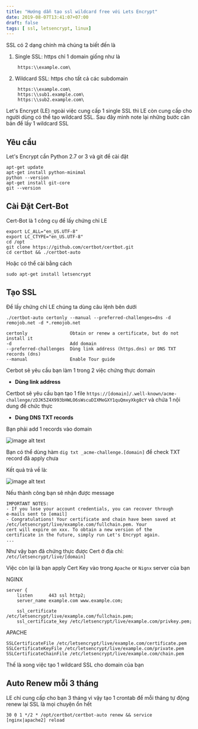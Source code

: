 ```yaml
---
title: "Hướng dẫn tạo ssl wildcard free với Lets Encrypt"
date: 2019-08-07T13:41:07+07:00
draft: false
tags: [ ssl, letsencrypt, linux]
---
```


SSL có 2 dạng chính mà chúng ta biết đến là

1. Single SSL: https chỉ 1 domain giống như là 

        https:\\example.com\

2. Wildcard SSL: https cho tất cả các subdomain

        https:\\example.com\ 
        https:\\sub1.example.com\ 
        https:\\sub2.example.com\

Let's Encrypt (LE) ngoài việc cung cấp 1 single SSL thì LE còn cung cấp cho người dùng có thể tạo wildcard SSL. Sau đây mình note lại những bước căn bản để lấy 1 wildcard SSL

## Yêu cầu

Let's Encrypt cần Python 2.7 or 3 và git để cài đặt

    apt-get update
    apt-get install python-minimal
    python --version
    apt-get install git-core
    git --version

## Cài Đặt Cert-Bot

Cert-Bot là 1 công cụ để lấy chứng chỉ LE

    export LC_ALL="en_US.UTF-8"
    export LC_CTYPE="en_US.UTF-8"
    cd /opt
    git clone https://github.com/certbot/certbot.git
    cd certbot && ./certbot-auto

Hoặc có thể cài bằng cách

    sudo apt-get install letsencrypt

## Tạo SSL

Để lấy chứng chỉ LE chúng ta dùng câu lệnh bên dưới

    ./certbot-auto certonly --manual --preferred-challenges=dns -d remojob.net -d *.remojob.net

    certonly                Obtain or renew a certificate, but do not install it
    -d                      Add domain 
    --preferred-challenges  Dùng link address (https.dns) or DNS TXT records (dns)
    --manual                Enable Tour guide 

Cerbot sẽ yêu cầu bạn làm 1 trong 2 việc chứng thực domain

- **Dùng link address**

Certbot sẽ yêu cầu bạn tạo 1 file `https://[domain]/.well-known/acme-challenge/zDJK5Z4X993bHWLO6sWscuDIXMeGXY1quQmxyXkg8cY` và chứa 1 nội dung để chức thực

- **Dùng DNS TXT records**

Bạn phải add 1 records vào domain

![image alt text](/posts/images/challenge_let_encrypt.png)

Bạn có thể dùng hàm `dig txt _acme-challenge.[domain]` để check TXT record đã apply chưa

Kết quả trả về là:

![image alt text](/posts/images/acme-challenge.png)

Nếu thành công bạn sẽ nhận được message

    IMPORTANT NOTES:
    - If you lose your account credentials, you can recover through
    e-mails sent to [email]
    - Congratulations! Your certificate and chain have been saved at
    /etc/letsencrypt/live/example.com/fullchain.pem. Your
    cert will expire on xxx. To obtain a new version of the
    certificate in the future, simply run Let's Encrypt again.
    ...

Như vậy bạn đã chứng thực được Cert ở địa chỉ: `/etc/letsencrypt/live/[domain]`

Việc còn lại là bạn apply Cert Key vào trong `Apache` or `Nignx` server của bạn

NGINX

    server {
        listen      443 ssl http2;
        server_name example.com www.example.com;

        ssl_certificate     /etc/letsencrypt/live/example.com/fullchain.pem;
        ssl_certificate_key /etc/letsencrypt/live/example.com/privkey.pem;

APACHE

    SSLCertificateFile /etc/letsencrypt/live/example.com/certificate.pem
    SSLCertificateKeyFile /etc/letsencrypt/live/example.com/private.pem
    SSLCertificateChainFile /etc/letsencrypt/live/example.com/chain.pem

Thế là xong việc tạo 1 wildcard SSL cho domain của bạn

## Auto Renew mỗi 3 tháng

LE chỉ cung cấp cho bạn 3 tháng vì vậy tạo 1 crontab để mỗi tháng tự động renew lại SSL là mọi chuyện ổn hết

    30 0 1 */2 * /opt/certbot/certbot-auto renew && service [nginx|apache2] reload
